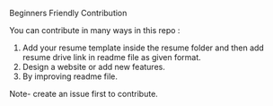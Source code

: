 Beginners Friendly Contribution

You can contribute in many ways in this repo :

1. Add your resume template inside the resume folder and then add resume drive link in readme file as given format.
2. Design a website or add new features. 
3. By improving readme file.

Note- create an issue first to contribute.
